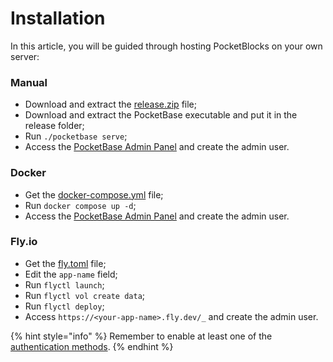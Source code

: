 # Installation

In this article, you will be guided through hosting PocketBlocks on your own server:

### Manual

- Download and extract the [release.zip](https://github.com/internoapp/pocketblocks/releases) file;
- Download and extract the PocketBase executable and put it in the release folder;
- Run `./pocketbase serve`;
- Access the [PocketBase Admin Panel](http://localhost:8090/_) and create the admin user.

### Docker

- Get the [docker-compose.yml](https://raw.githubusercontent.com/internoapp/pocketblocks/main/docker-compose.yml) file;
- Run `docker compose up -d`;
- Access the [PocketBase Admin Panel](http://localhost:8080/_) and create the admin user.

### Fly.io

- Get the [fly.toml](https://raw.githubusercontent.com/internoapp/pocketblocks/main/fly.toml) file;
- Edit the `app-name` field;
- Run `flyctl launch`;
- Run `flyctl vol create data`;
- Run `flyctl deploy`;
- Access `https://<your-app-name>.fly.dev/_` and create the admin user.

{% hint style="info" %}
Remember to enable at least one of the [authentication methods](workspace-management/auth.md).
{% endhint %}

